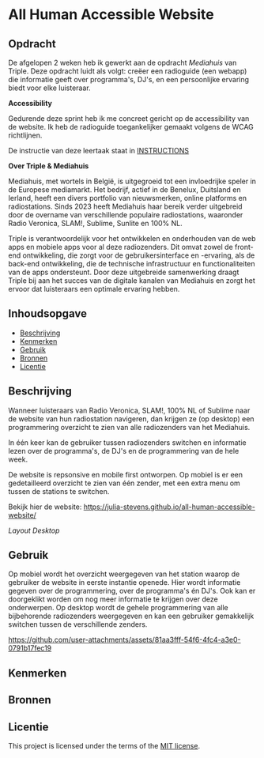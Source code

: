 # All Human Accessible Website

## Opdracht

De afgelopen 2 weken heb ik gewerkt aan de opdracht _Mediahuis_ van Triple. Deze opdracht luidt als volgt: creëer een radioguide (een webapp) die informatie geeft over programma's, DJ's, en een persoonlijke ervaring biedt voor elke luisteraar. 

**Accessibility**

Gedurende deze sprint heb ik me concreet gericht op de accessibility van de website. Ik heb de radioguide toegankelijker gemaakt volgens de WCAG richtlijnen. 

De instructie van deze leertaak staat in [INSTRUCTIONS](https://github.com/fdnd-task/all-human-accessible-website/blob/main/docs/INSTRUCTIONS.md)

**Over Triple & Mediahuis**

Mediahuis, met wortels in België, is uitgegroeid tot een invloedrijke speler in de Europese mediamarkt. Het bedrijf, actief in de Benelux, Duitsland en Ierland, heeft een divers portfolio van nieuwsmerken, online platforms en radiostations. Sinds 2023 heeft Mediahuis haar bereik verder uitgebreid door de overname van verschillende populaire radiostations, waaronder Radio Veronica, SLAM!, Sublime, Sunlite en 100% NL. 

Triple is verantwoordelijk voor het ontwikkelen en onderhouden van de web apps en mobiele apps voor al deze radiozenders. Dit omvat zowel de front-end ontwikkeling, die zorgt voor de gebruikersinterface en -ervaring, als de back-end ontwikkeling, die de technische infrastructuur en functionaliteiten van de apps ondersteunt. Door deze uitgebreide samenwerking draagt Triple bij aan het succes van de digitale kanalen van Mediahuis en zorgt het ervoor dat luisteraars een optimale ervaring hebben.

## Inhoudsopgave

  * [Beschrijving](#beschrijving)
  * [Kenmerken](#kenmerken)
  * [Gebruik](#gebruik)
  * [Bronnen](#bronnen)
  * [Licentie](#licentie)

## Beschrijving
Wanneer luisteraars van Radio Veronica, SLAM!, 100% NL of Sublime naar de website van hun radiostation navigeren, dan krijgen ze (op desktop) een programmering overzicht te zien van alle radiozenders van het Mediahuis. 

In één keer kan de gebruiker tussen radiozenders switchen en informatie lezen over de programma's, de DJ's en de programmering van de hele week. 

De website is repsonsive en mobile first ontworpen. Op mobiel is er een gedetailleerd overzicht te zien van één zender, met een extra menu om tussen de stations te switchen. 

Bekijk hier de website: https://julia-stevens.github.io/all-human-accessible-website/



_Layout Desktop_

## Gebruik
Op mobiel wordt het overzicht weergegeven van het station waarop de gebruiker de website in eerste instantie openede. Hier wordt informatie gegeven over de programmering, over de programma's én DJ's. Ook kan er doorgeklikt worden om nog meer informatie te krijgen over deze onderwerpen. 
Op desktop wordt de gehele programmering van alle bijbehorende radiozenders weergegeven en kan een gebruiker gemakkelijk switchen tussen de verschillende zenders. 

https://github.com/user-attachments/assets/81aa3fff-54f6-4fc4-a3e0-0791b17fec19



## Kenmerken
<!-- Bij Kenmerken staat welke technieken zijn gebruikt en hoe. Wat is de HTML structuur? Wat zijn de belangrijkste dingen in CSS? Wat is er met Javascript gedaan en hoe? Misschien heb je een framwork of library gebruikt? -->

## Bronnen

## Licentie
This project is licensed under the terms of the [MIT license](./LICENSE).
